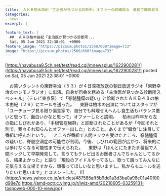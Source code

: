 ```yaml
---
title:  ＡＫＢ柏木由紀「主治医が見つかる診断所」オファーの経緯語る　番組で難病発見  
categories:
- news
excerpt: |
  
feature_text: |
  ##  ＡＫＢ柏木由紀「主治医が見つかる診断所...
  Sat, 05 Jun 2021 22:38:01  +0900
feature_image: "https://picsum.photos/2560/600?image=733"
image: "https://picsum.photos/2560/600?image=733"
---
```


[https://hayabusa9.5ch.net/test/read.cgi/mnewsplus/1622900281/](https://hayabusa9.5ch.net/test/read.cgi/mnewsplus/1622900281/)
posted on Sat, 05 Jun 2021 22:38:01  +0900

<!--more-->

　お笑いタレントの東野幸治（５３）が４日深夜放送の朝日放送ラジオ「東野幸治のホンモノラジオ」に出演。自身が司会を務める「主治医が見つかる診断所スペシャル」（テレビ東京系）で「脊髄腫瘍の疑い」と診断されたＡＫＢ４８の柏木由紀（２９）にエールを送った。 　東野は柏木の出演についてはスタッフが「ユーチューブ見る限り偏食家で、自分でも料理せえへんし食生活もバランス悪いと思って、面白いかなと思って」オファーしたと説明。 　柏木は昨年から左の指にしびれがあり、「手根管症候群」と診断されたことがあるが「今回それと別で。我々それ知らんとオファー出した」とのこと。あくまで“偏食”に注目して番組に呼んだという。 　ところが番組で人間ドックを受けたところ、脊髄腫瘍の疑いと、脊髄空洞症の可能性が判明。今後、しびれの範囲が広がり、将来的には歩けなくなる可能性まで伝えられた。 　東野は「ほんとにたまたま番組で人間ドックして早期発見して。言うてもテレビ出るお医者さんでちゃんとしてるから、結果よかった」と語り「現役のアイドルやってるし、歌って踊ってみんなに元気与える立場ですから、頑張ってほしいなと思いますし。私からもエールを送りたいと思います」とコメントした。 ![](https://news.yahoo.co.jp/articles/487585aff5b9dd1a3d3ba0a98c01a40f00d98e7d https://amd-pctr.c.yimg.jp/r/iwiz-amd/20210605-03259131-tospoweb-000-10-view.jpg)
